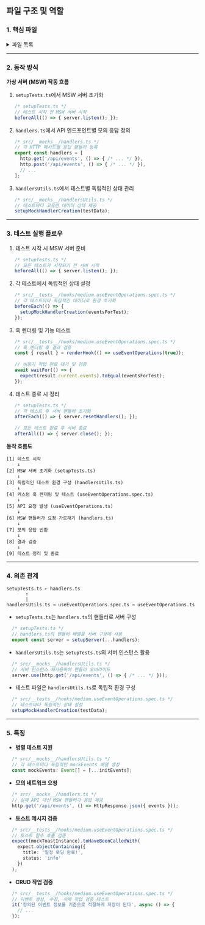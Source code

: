 ## **파일 구조 및 역할**<br>  
### **1. 핵심 파일**<br>  
<details><summary>파일 목록</summary>  
  
  * **setupTests.ts**: 테스트 환경 초기화 및 MSW 서버 설정  
```typescript  
  /* setupTests.ts */
  // MSW 서버 인스턴스를 생성하고 전역으로 노출
  export const server = setupServer(...handlers);
  
  // 모든 테스트 실행 전 서버 시작
  beforeAll(() => { server.listen(); });
  
  // 각 테스트마다 assertion이 있는지 확인
  beforeEach(() => { expect.hasAssertions(); });
  
  // 각 테스트 후 핸들러 초기화 및 모킹 클리어
  afterEach(() => { server.resetHandlers(); vi.clearAllMocks(); });
  
  // 모든 테스트 완료 후 서버 종료
  afterAll(() => { vi.resetAllMocks(); server.close(); });  
```  
  
* **`handlers.ts`**: API 요청에 대한 모의 응답 핸들러 정의  
```typescript  
  /* src/__mocks__/handlers.ts */
  // 이벤트 목록 조회 (GET)
  http.get('/api/events', () => {
    return HttpResponse.json({ events });
  }),
  
  // 새 이벤트 생성 (POST)
  http.post('/api/events', async ({ request }) => {
    const newEvent = (await request.json()) as Event;
    events.push(newEvent); // 메모리에 이벤트 추가
    return HttpResponse.json({ newEvent });
  }),
  
  // 이벤트 수정 (PUT)
  http.put('/api/events/:id', async ({ request, params }) => {
    // 파라미터로 전달된 ID를 가진 이벤트 찾아서 업데이트
    const updatedEvent = (await request.json()) as Event;
    const eventIndex = events.findIndex((event) => event.id === params.id);
    if (eventIndex !== -1) {
      events[eventIndex] = updatedEvent;
    }
    return HttpResponse.json({ updatedEvent });
  }),
  
  // 이벤트 삭제 (DELETE)
  http.delete('/api/events/:id', ({ params }) => {
    // 파라미터로 전달된 ID를 가진 이벤트 삭제
    const eventIndex = events.findIndex((event) => event.id === params.id);
    if (eventIndex !== -1) {
      events.splice(eventIndex, 1);
      return HttpResponse.json(null, { status: 204 });
    }
    return HttpResponse.json({ message: '이벤트 삭제 실패' }, { status: 404 });
  }),  
```  
  
* **`handlersUtils.ts`**: 테스트 간 독립성을 보장하는 핸들러 설정 유틸리티  
```typescript  
  /* src/__mocks__/handlersUtils.ts */
  // 각 테스트마다 독립적인 이벤트 배열 생성하여 오염 방지
  export const setupMockHandlerCreation = (initEvents = [] as Event[]) => {
    const mockEvents: Event[] = [...initEvents]; // 초기 이벤트 복사본 생성
    
    // 테스트별 독립적인 핸들러 오버라이드 설정
    server.use(
      http.get('/api/events', () => {
        return HttpResponse.json({ events: mockEvents });
      }),
      http.post('/api/events', async ({ request }) => {
        // 독립적인 mockEvents 배열에 새 이벤트 추가
        const newEvent = (await request.json()) as Event;
        mockEvents.push(newEvent);
        return HttpResponse.json({ newEvent });
      })
    );
  };  
```  
  
* **`useEventOperations.ts`**: 이벤트 CRUD 기능을 제공하는 커스텀 훅  
```typescript  
  /* src/hooks/useEventOperations.ts */
  // 이벤트 목록 상태 관리 및 CRUD 작업 수행 훅
  export const useEventOperations = (editing: boolean, onSave?: () => void) => {
    // 이벤트 목록을 저장할 상태
    const [events, setEvents] = useState<Event[]>([]);
    
    // 사용자 피드백을 위한 토스트 훅
    const toast = useToast();
    
    // 이벤트 목록 조회 함수
    const fetchEvents = async () => {
      try {
        const response = await fetch('/api/events');
        if (!response.ok) {
          throw new Error('Failed to fetch events');
        }
        const { events } = await response.json();
        setEvents(events);
      } catch (error) {
        // 에러 처리 및 토스트 알림
        toast({
          title: '이벤트 로딩 실패',
          status: 'error',
          duration: 3000,
          isClosable: true,
        });
      }
    };
    
    // 이벤트 저장 함수 (POST/PUT)
    const saveEvent = async (eventData: Event | EventForm) => {
      // 편집 모드에 따라 PUT 또는 POST 요청 수행
      // 성공/실패 시 토스트 알림 표시
    };
    
    // 이벤트 삭제 함수 (DELETE)
    const deleteEvent = async (id: string) => {
      // DELETE 요청 및 에러 처리
      // 성공/실패 시 토스트 알림 표시
    };
    
    // 초기화 시 이벤트 로딩
    useEffect(() => { init(); }, []);
    
    return { events, fetchEvents, saveEvent, deleteEvent };
  };  
```  
  
* **`medium.useEventOperations.spec.ts`**: 커스텀 훅 테스트 파일  
```typescript  

  /* src/__tests__/hooks/medium.useEventOperations.spec.ts */
  // 토스트 알림을 모킹하여 UI 피드백 테스트
  const mockToastInstance = vi.fn();
  vi.mock('@chakra-ui/react', async (importOriginal) => {
    // 실제 모듈 유지하면서 useToast만 모킹
    const actual = await importOriginal<typeof import('@chakra-ui/react')>();
    return {
      ...actual,
      useToast: () => mockToastInstance,
    };
  });
  
  // 각 테스트마다 독립적인 상태로 시작
  beforeEach(() => {
    setupMockHandlerCreation(eventsForTest);
  });
  
  // 이벤트 로딩 성공 테스트
  it('저장되어있는 초기 이벤트 데이터를 적절하게 불러온다', async () => {
    const { result } = renderHook(() => useEventOperations(true));

    await waitFor(() => {
      // 이벤트 데이터 확인
      expect(result.current.events).toEqual(eventsForTest);
      // 토스트 호출 확인
      expect(mockToastInstance).toHaveBeenCalledWith(
        expect.objectContaining({
          title: '일정 로딩 완료!',
          status: 'info',
          duration: 1000,
        })
      );
    });
  });
  
```  
  
</details>  
  
---  
  
### **2. 동작 방식**<br>  
**가상 서버 (MSW) 작동 흐름**  
1. `setupTests.ts`에서 MSW 서버 초기화  
```typescript  
   /* setupTests.ts */
   // 테스트 시작 전 MSW 서버 시작
   beforeAll(() => { server.listen(); });  
```  
  
2. `handlers.ts`에서 API 엔드포인트별 모의 응답 정의  
```typescript  
   /* src/__mocks__/handlers.ts */
   // 각 HTTP 메서드별 응답 핸들러 등록
   export const handlers = [
     http.get('/api/events', () => { /* ... */ }),
     http.post('/api/events', () => { /* ... */ }),
     // ...
   ];  
```  
  
3. `handlersUtils.ts`에서 테스트별 독립적인 상태 관리  
```typescript  
   /* src/__mocks__/handlersUtils.ts */
   // 테스트마다 고유한 데이터 상태 제공
   setupMockHandlerCreation(testData);  
```  
  
---  
  
### 3. 테스트 실행 플로우<br>  
1. 테스트 시작 시 MSW 서버 준비  
```typescript  
   /* setupTests.ts */
   // 모든 테스트가 시작되기 전 서버 시작
   beforeAll(() => { server.listen(); });  
```  
  
2. 각 테스트에서 독립적인 상태 설정  
```typescript  
   /* src/__tests__/hooks/medium.useEventOperations.spec.ts */
   // 각 테스트마다 독립적인 데이터로 환경 초기화
   beforeEach(() => {
     setupMockHandlerCreation(eventsForTest);
   });  
```  
  
3. 훅 렌더링 및 기능 테스트  
```typescript  
   /* src/__tests__/hooks/medium.useEventOperations.spec.ts */
   // 훅 렌더링 후 결과 검증
   const { result } = renderHook(() => useEventOperations(true));
   
   // 비동기 작업 완료 대기 및 검증
   await waitFor(() => {
     expect(result.current.events).toEqual(eventsForTest);
   });  
```  
  
4. 테스트 종료 시 정리  
```typescript  
   /* setupTests.ts */
   // 각 테스트 후 서버 핸들러 초기화
   afterEach(() => { server.resetHandlers(); });
   
   // 모든 테스트 완료 후 서버 종료
   afterAll(() => { server.close(); });  
```  
  
**동작 흐름도**  
```plain text  
[1] 테스트 시작
    ↓
[2] MSW 서버 초기화 (setupTests.ts)
    ↓
[3] 독립적인 테스트 환경 구성 (handlersUtils.ts)
    ↓
[4] 커스텀 훅 렌더링 및 테스트 (useEventOperations.spec.ts)
    ↓
[5] API 요청 발생 (useEventOperations.ts)
    ↓
[6] MSW 핸들러가 요청 가로채기 (handlers.ts)
    ↓
[7] 모의 응답 반환
    ↓
[8] 결과 검증
    ↓
[9] 테스트 정리 및 종료  
```  
  
---  
  
### 4. 의존 관계<br>  
```plain text  
setupTests.ts ← handlers.ts
       ↑
       |
handlersUtils.ts → useEventOperations.spec.ts → useEventOperations.ts  
```  
  
* `setupTests.ts`는 `handlers.ts`의 핸들러로 서버 구성  
```typescript  
  /* setupTests.ts */
  // handlers.ts의 핸들러 배열을 서버 구성에 사용
  export const server = setupServer(...handlers);  
```  
  
* `handlersUtils.ts`는 `setupTests.ts`의 서버 인스턴스 활용  
```typescript  
  /* src/__mocks__/handlersUtils.ts */
  // 서버 인스턴스 재사용하여 핸들러 오버라이드
  server.use(http.get('/api/events', () => { /* ... */ }));  
```  
  
* 테스트 파일은 `handlersUtils.ts`로 독립적 환경 구성  
```typescript  
  /* src/__tests__/hooks/medium.useEventOperations.spec.ts */
  // 테스트마다 독립적인 상태 설정
  setupMockHandlerCreation(testData);  
```  
  
---  
  
### 5. 특징<br>  
* **병렬 테스트 지원**  
```typescript  
  /* src/__mocks__/handlersUtils.ts */
  // 각 테스트마다 독립적인 mockEvents 배열 생성
  const mockEvents: Event[] = [...initEvents];  
```  
  
* **모의 네트워크 요청**  
```typescript  
  /* src/__mocks__/handlers.ts */
  // 실제 API 대신 MSW 핸들러가 응답 제공
  http.get('/api/events', () => HttpResponse.json({ events }));  
```  
  
* **토스트 메시지 검증**  
```typescript  
  /* src/__tests__/hooks/medium.useEventOperations.spec.ts */
  // 토스트 함수 호출 검증
  expect(mockToastInstance).toHaveBeenCalledWith(
    expect.objectContaining({
      title: '일정 로딩 완료!',
      status: 'info'
    })
  );  
```  
  
* **CRUD 작업 검증**  
```typescript  
  /* src/__tests__/hooks/medium.useEventOperations.spec.ts */
  // 이벤트 생성, 수정, 삭제 작업 검증 테스트
  it('정의된 이벤트 정보를 기준으로 적절하게 저장이 된다', async () => {
    // ...
  });  
```  
  
